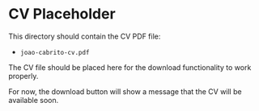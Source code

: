# CV Placeholder

This directory should contain the CV PDF file:
- `joao-cabrito-cv.pdf`

The CV file should be placed here for the download functionality to work properly.

For now, the download button will show a message that the CV will be available soon.
